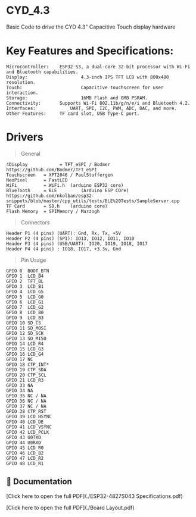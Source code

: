 # CYD_4.3
Basic Code to drive the CYD 4.3" Capacitive Touch display hardware

# Key Features and Specifications:

	Microcontroller: 	ESP32-S3, a dual-core 32-bit processor with Wi-Fi and Bluetooth capabilities.
	Display: 					4.3-inch IPS TFT LCD with 800x480 resolution.
	Touch: 						Capacitive touchscreen for user interaction.
	Storage: 					16MB Flash and 8MB PSRAM.
	Connectivity: 		Supports Wi-Fi 802.11b/g/n/e/i and Bluetooth 4.2.
	Interfaces: 			UART, SPI, I2C, PWM, ADC, DAC, and more.
	Other Features: 	TF card slot, USB Type-C port. 

# Drivers

> General

	4Display			= TFT_eSPI / Bodmer https://github.com/Bodmer/TFT_eSPI
 	Touchscreen   = XPT2046 / PaulStoffergen
	NeoPixel      = FastLED
	WiFi          = WiFi.h  (arduino ESP32 core)
	BlueTooth     = BLE 		(Arduino ESP COre) https://github.com/nkolban/esp32-snippets/blob/master/cpp_utils/tests/BLE%20Tests/SampleServer.cpp
 	TF Card       = SD.h    (arduino core)
	Flash Memory  = SPIMemory / Marzogh

> Connectors
	
	Header P1 (4 pins) (UART): Gnd, Rx, Tx, +5V
	Header P2 (4 pins) (SPI): IO13, IO12, IO11, IO10
	Header P3 (4 pins) (USB/UART): IO20, IO19, IO18, IO17
	Header P4 (4 pins) : IO18, IO17, +3.3v, Gnd

> Pin	Usage

	GPIO 0	BOOT_BTN
	GPIO 1	LCD_B4
	GPIO 2	TFT_BL
	GPIO 3	LCD_B1
	GPIO 4	LCD_G5
	GPIO 5	LCD_G0
	GPIO 6	LCD_G1
	GPIO 7	LCD_G2
	GPIO 8	LCD_B0
	GPIO 9	LCD_B3
	GPIO 10	SD_CS
	GPIO 11	SD_MOSI
	GPIO 12	SD_SCK
	GPIO 13	SD_MISO
	GPIO 14	LCD_R4
	GPIO 15	LCD_G3
	GPIO 16	LCD_G4
	GPIO 17	NC
	GPIO 18	CTP_INT*
	GPIO 19	CTP_SDA
	GPIO 20	CTP_SCL
	GPIO 21	LCD_R3
	GPIO 33	NA
	GPIO 34	NA
	GPIO 35	NC / NA
	GPIO 36	NC / NA
	GPIO 37	NC / NA
	GPIO 38	CTP_RST
	GPIO 39	LCD_HSYNC
	GPIO 40	LCD_DE
	GPIO 41	LCD_VSYNC
	GPIO 42	LCD_PCLK
	GPIO 43	U0TXD
	GPIO 44	U0RXD
	GPIO 45	LCD_R0
	GPIO 46	LCD_B2
	GPIO 47	LCD_R2
	GPIO 48	LCD_R1

## 📘 Documentation  
[Click here to open the full PDF](./ESP32-4827S043 Specifications.pdf)

[Click here to open the full PDF](./Board Layout.pdf)

